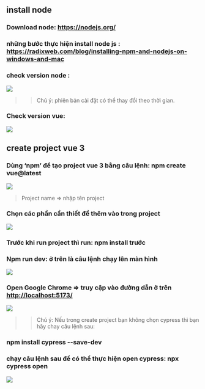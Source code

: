 ## install node

### Download node: <https://nodejs.org/>

### những bước thực hiện install node js : <https://radixweb.com/blog/installing-npm-and-nodejs-on-windows-and-mac>
### check version node :

![](/image/Aspose.Words.34bbfcac-0186-4401-b253-9bd1a4fb23cf.004.png) 

>> Chú ý: phiên bản cài đặt có thể thay đổi theo thời gian.

### Check version vue:

![](/image/Aspose.Words.34bbfcac-0186-4401-b253-9bd1a4fb23cf.005.png)

## create project vue 3

### Dùng ‘npm’ để tạo project vue 3 bằng câu lệnh: npm create vue@latest

![](/image/Aspose.Words.589b8061-46b3-454c-8a19-c6e27271b9f2.001.png)

> Project name => nhập tên project

### Chọn các phần cần thiết để thêm vào trong project

![](/image/Aspose.Words.589b8061-46b3-454c-8a19-c6e27271b9f2.002.png)

### Trước khi run project thì run: npm install trước 

### Npm run dev: ở trên là câu lệnh chạy lên màn hình

![](/image/Aspose.Words.589b8061-46b3-454c-8a19-c6e27271b9f2.003.png)

### Open Google Chrome => truy cập vào đường dẫn ở trên <http://localhost:5173/>

![](/image/Aspose.Words.589b8061-46b3-454c-8a19-c6e27271b9f2.004.png)

>> Chú ý: Nếu trong create project bạn không chọn cypress thì bạn hãy chay câu lệnh sau: 

### npm install cypress --save-dev

### chạy câu lệnh sau để có thể thực hiện open cypress: npx cypress open

![](/image/Aspose.Words.589b8061-46b3-454c-8a19-c6e27271b9f2.005.png)


